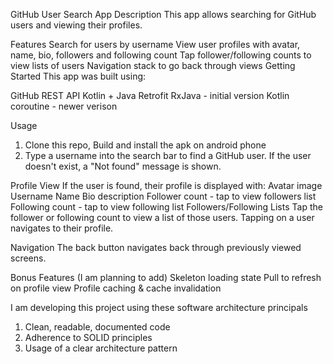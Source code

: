 GitHub User Search App
Description
This app allows searching for GitHub users and viewing their profiles.

Features
Search for users by username
View user profiles with avatar, name, bio, followers and following count
Tap follower/following counts to view lists of users
Navigation stack to go back through views
Getting Started
This app was built using:

GitHub REST API
Kotlin + Java
Retrofit
RxJava - initial version
Kotlin coroutine - newer verison

Usage 
1. Clone this repo, Build and install the apk on android phone  
2. Type a username into the search bar to find a GitHub user. If the user doesn't exist, a "Not found" message is shown.

Profile View
If the user is found, their profile is displayed with:
Avatar image
Username
Name
Bio description
Follower count - tap to view followers list
Following count - tap to view following list
Followers/Following Lists
Tap the follower or following count to view a list of those users. Tapping on a user navigates to their profile.

Navigation
The back button navigates back through previously viewed screens.

Bonus Features (I am planning to add)
Skeleton loading state
Pull to refresh on profile view
Profile caching & cache invalidation

I am developing this project using these software architecture principals
1. Clean, readable, documented code
2. Adherence to SOLID principles
3. Usage of a clear architecture pattern
